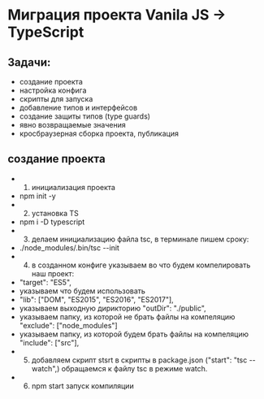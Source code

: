 # Миграция проекта Vanila JS -> TypeScript

## Задачи:
- создание проекта
- настройка конфига
- скрипты для запуска
- добавление типов и интерфейсов
- создание защиты типов (type guards)
- явно возвращаемые значения
- кросбраузерная сборка проекта, публикация

## создание проекта
- 1. инициализация проекта
- npm init -y
- 2. установка TS
- npm i -D typescript
- 3. делаем инициализацию файла tsc, в терминале пишем сроку: 
- ./node_modules/.bin/tsc --init
- 4. в созданном конфиге указываем во что будем компелировать наш проект:
- "target": "ES5",
- указываем что будем использовать
- "lib": ["DOM", "ES2015", "ES2016", "ES2017"],
- указываем выходную дирикторию "outDir": "./public",
- указываем папку, из которой не брать файлы на компеляцию "exclude": ["node_modules"]
- указываем папку, из которой будем брать файлы на компеляцию "include": ["src"],
- 5. добавляем скрипт stsrt в скрипты в package.json ("start": "tsc --watch",) обращаемся к файлу tsc в режиме watch.
- 6. npm start запуск компиляции
